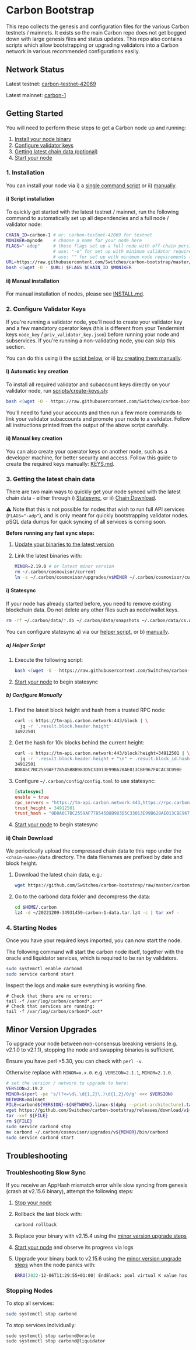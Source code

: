 # Carbon Bootstrap

This repo collects the genesis and configuration files for the various Carbon testnets / mainnets. It exists so the main Carbon repo does not get bogged down with large genesis files and status updates. This repo also contains scripts which allow bootstrapping or upgrading validators into a Carbon network in various recommended configurations easily.

## Network Status

Latest testnet: [carbon-testnet-42069](./carbon-testnet-42069/genesis.json)

Latest mainnet: [carbon-1](./carbon-1/genesis.json)

## Getting Started

You will need to perform these steps to get a Carbon node up and running:

1. [Install your node binary](#1-installation)
2. [Configure validator keys](#2-configure-validator-keys)
3. [Getting latest chain data (optional)](#3-getting-the-latest-chain-data)
4. [Start your node](#4-starting-nodes)

### 1. Installation

You can install your node via i) a [single command script](#i-script-installation) or ii) [manually](#ii-manual-installation).

#### i) Script installation

To quickly get started with the latest testnet / mainnet, run the following command to automatically set up all dependencies and a full node / validator node:

```bash
CHAIN_ID=carbon-1 # or: carbon-testnet-42069 for testnet
MONIKER=mynode    # choose a name for your node here
FLAGS="-adop"     # these flags set up a full node with off-chain persistence (supports all APIs),
                  # use: "-o" for set up with minimum validator requirements,
                  # use: "" for set up with minimum node requirements (no extra services)
URL=https://raw.githubusercontent.com/Switcheo/carbon-bootstrap/master/scripts/setup.sh
bash <(wget -O - $URL) $FLAGS $CHAIN_ID $MONIKER
```

#### ii) Manual installation

For manual installation of nodes, please see [INSTALL.md](/INSTALL.md).

### 2. Configure Validator Keys

If you're running a validator node, you'll need to create your validator key and a few mandatory operator keys (this is different from your Tendermint keys `node_key` / `priv_validator_key.json`) before running your node and subservices. If you're running a non-validating node, you can skip this section.

You can do this using i) the [script below](#i-automatic-key-creation), or ii) [by creating them manually](#ii-manual-key-creation).

#### i) Automatic key creation

To install all required validator and subaccount keys directly on your validator node, run [scripts/create-keys.sh](./scripts/create-keys.sh):

```bash
bash <(wget -O - https://raw.githubusercontent.com/Switcheo/carbon-bootstrap/master/scripts/create-keys.sh)
```

You'll need to fund your accounts and then run a few more commands to link your validator subaccounts and promote your node to a validator. Follow all instructions printed from the output of the above script carefully.

#### ii) Manual key creation

You can also create your operator keys on another node, such as a developer machine, for better security and access. Follow this guide to create the required keys manually: [KEYS.md](KEYS.md).

### 3. Getting the latest chain data

There are two main ways to quickly get your node synced with the latest chain data - either through i) [Statesync](#i-statesync), or ii) [Chain Download](#ii-chain-download).

⚠️ Note that this is not possible for nodes that wish to run full API services (`FLAGS="-adp"`), and is only meant for quickly bootstrapping validator nodes. pSQL data dumps for quick syncing of all services is coming soon.

**Before running any fast sync steps:**

1. [Update your binaries to the latest version](#minor-version-upgrades)
2. Link the latest binaries with:

    ```bash
    MINOR=2.19.0 # or latest minor version
    rm ~/.carbon/cosmovisor/current
    ln -s ~/.carbon/cosmovisor/upgrades/v$MINOR ~/.carbon/cosmovisor/current
    ```

#### i) Statesync

If your node has already started before, you need to remove existing blockchain data. Do not delete any other files such as node/wallet keys.

```bash
rm -rf ~/.carbon/data/*.db ~/.carbon/data/snapshots ~/.carbon/data/cs.wal
```

You can configure statesync a) via our [helper script](#a-helper-script), or b) [manually](#b-configure-manually).

##### a) Helper Script

1. Execute the following script:

    ```bash
    bash <(wget -O - https://raw.githubusercontent.com/Switcheo/carbon-bootstrap/master/scripts/configure-statesync.sh)
    ```

2. [Start your node](#4-starting-nodes) to begin statesync

##### b) Configure Manually

1. Find the latest block height and hash from a trusted RPC node:

    ```bash
    curl -s https://tm-api.carbon.network:443/block | \
      jq -r '.result.block.header.height'
    34922501
    ```

2. Get the hash for 10k blocks behind the current height:


    ```bash
    curl -s https://tm-api.carbon.network:443/block?height=34912501 | \
      jq -r '.result.block.header.height + "\n" + .result.block_id.hash'
    34912501
    8D8A6C7BC2559AF778545B8B983D5C33013E99B628AE013CBE967FACAC3C09BE
    ```

3. Configure `~/.carbon/config/config.toml` to use statesync:

    ```toml
    [statesync]
    enable = true
    rpc_servers = "https://tm-api.carbon.network:443,https://rpc.carbon.blockhunters.org:443"
    trust_height = 34912501
    trust_hash = "8D8A6C7BC2559AF778545B8B983D5C33013E99B628AE013CBE967FACAC3C09BE"
    ```

4. [Start your node](#4-starting-nodes) to begin statesync

#### ii) Chain Download

We periodically upload the compressed chain data to this repo under the `<chain-name>/data` directory. The data filenames are prefixed by date and block height.

1. Download the latest chain data, e.g.:

    ```bash
    wget https://github.com/Switcheo/carbon-bootstrap/raw/master/carbon-1/data/20221209-34931459-carbon-1-data.tar.lz4
    ```

2. Go to the carbond data folder and decompress the data:

    ```bash
    cd $HOME/.carbon
    lz4 -d ~/20221209-34931459-carbon-1-data.tar.lz4 -c | tar xvf -
    ```

### 4. Starting Nodes

Once you have your required keys imported, you can now start the node.

The following command will start the carbon node itself, together with the oracle and liquidator services, which is required to be ran by validators.

```bash
sudo systemctl enable carbond
sudo service carbond start
```

Inspect the logs and make sure everything is working fine.

```shell
# Check that there are no errors:
tail -f /var/log/carbon/carbond*.err*
# Check that services are running:
tail -f /var/log/carbon/carbond*.out*
```

## Minor Version Upgrades

To upgrade your node between non-consensus breaking versions (e.g. v2.1.0 to v2.1.1), stopping the node and swapping binaries is sufficient.

Ensure you have perl >5.30, you can check with `perl -v`.

Otherwise replace with `MINOR=x.x.0`. e.g. `VERSION=2.1.1`, `MINOR=2.1.0`.

```bash
# set the version / network to upgrade to here:
VERSION=2.19.2
MINOR=$(perl -pe 's/(?<=\d\.\d{1,2}\.)\d{1,2}/0/g' <<< $VERSION)
NETWORK=mainnet
FILE=carbond${VERSION}-${NETWORK}.linux-$(dpkg --print-architecture).tar.gz
wget https://github.com/Switcheo/carbon-bootstrap/releases/download/v${VERSION}/${FILE}
tar -xvf ${FILE}
rm ${FILE}
sudo service carbond stop
mv carbond ~/.carbon/cosmovisor/upgrades/v${MINOR}/bin/carbond
sudo service carbond start
```

## Troubleshooting

### Troubleshooting Slow Sync

If you receive an AppHash mismatch error while slow syncing from genesis (crash at v2.15.6 binary), attempt the following steps:

1. [Stop your node](#stopping-nodes)

2. Rollback the last block with:

    ```bash
    carbond rollback
    ```

3. Replace your binary with v2.15.4 using the [minor version upgrade steps](#minor-version-upgrades)

4. [Start your node](#starting-nodes) and observe its progress via logs

5. Upgrade your binary back to v2.15.6 using the [minor version upgrade steps](#minor-version-upgrades) when the node panics with:

    ```bash
    ERRO[2022-12-06T11:29:55+01:00] EndBlock: pool virtual K value has reduced!, stack: goroutine 1 [running]:
    ```

### Stopping Nodes

To stop all services:

```bash
sudo systemctl stop carbond
```

To stop services individually:

```shell
sudo systemctl stop carbond@oracle
sudo systemctl stop carbond@liquidator
```
